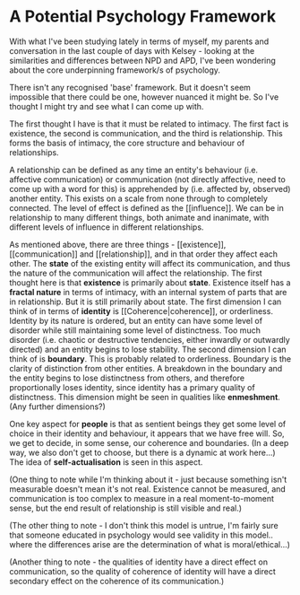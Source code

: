 # A Potential Psychology Framework
With what I've been studying lately in terms of myself, my parents and conversation in the last couple of days with Kelsey - looking at the similarities and differences between NPD and APD, I've been wondering about the core underpinning framework/s of psychology.

There isn't any recognised 'base' framework. But it doesn't seem impossible that there could be one, however nuanced it might be. So I've thought I might try and see what I can come up with.

The first thought I have is that it must be related to intimacy. The first fact is existence, the second is communication, and the third is relationship. This forms the basis of intimacy, the core structure and behaviour of relationships.

A relationship can be defined as any time an entity's behaviour (i.e. affective communication) or communication (not directly affective, need to come up with a word for this) is apprehended by (i.e. affected by, observed) another entity. This exists on a scale from none through to completely connected. The level of effect is defined as the [[influence]]. We can be in relationship to many different things, both animate and inanimate, with different levels of influence in different relationships.

As mentioned above, there are three things - [[existence]], [[communication]] and [[relationship]], and in that order they affect each other. The **state** of the existing entity will affect its communication, and thus the nature of the communication will affect the relationship. The first thought here is that **existence** is primarily about **state**. Existence itself has a **fractal nature** in terms of intimacy, with an internal system of parts that are in relationship. But it is still primarily about state.
The first dimension I can think of in terms of **identity** is [[Coherence|coherence]], or orderliness. Identity by its nature is ordered, but an entity can have some level of disorder while still maintaining some level of distinctness. Too much disorder (i.e. chaotic or destructive tendencies, either inwardly or outwardly directed) and an entity begins to lose stability.
The second dimension I can think of is **boundary**. This is probably related to orderliness. Boundary is the clarity of distinction from other entities. A breakdown in the boundary and the entity begins to lose distinctness from others, and therefore proportionally loses identity, since identity has a primary quality of distinctness. This dimension might be seen in qualities like **enmeshment**.
(Any further dimensions?)

One key aspect for **people** is that as sentient beings they get some level of choice in their identity and behaviour, it appears that we have free will. So, we get to decide, in some sense, our coherence and boundaries. (In a deep way, we also don't get to choose, but there is a dynamic at work here...)
The idea of **self-actualisation** is seen in this aspect.

(One thing to note while I'm thinking about it - just because something isn't measurable doesn't mean it's not real. Existence cannot be measured, and communication is too complex to measure in a real moment-to-moment sense, but the end result of relationship is still visible and real.)

(The other thing to note - I don't think this model is untrue, I'm fairly sure that someone educated in psychology would see validity in this model.. where the differences arise are the determination of what is moral/ethical...)

(Another thing to note - the qualities of identity have a direct effect on communication, so the quality of coherence of identity will have a direct secondary effect on the coherence of its communication.)

